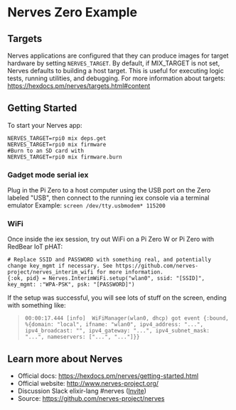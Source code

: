 # Nerves Zero Example

## Targets
Nerves applications are configured that they can produce images for target
hardware by setting `NERVES_TARGET`. By default, if MIX_TARGET is not set, Nerves
defaults to building a host target. This is useful for executing logic tests,
running utilities, and debugging. For more information about targets:
https://hexdocs.pm/nerves/targets.html#content

## Getting Started    

To start your Nerves app:

```
NERVES_TARGET=rpi0 mix deps.get
NERVES_TARGET=rpi0 mix firmware
#Burn to an SD card with 
NERVES_TARGET=rpi0 mix firmware.burn
```

### Gadget mode serial iex

Plug in the Pi Zero to a host computer using the USB port on the Zero labeled "USB", then connect to the running iex console via a terminal emulator
Example: `screen /dev/tty.usbmodem* 115200`

### WiFi

Once inside the iex session, try out WiFi on a Pi Zero W or Pi Zero with RedBear IoT pHAT:
```
# Replace SSID and PASSWORD with something real, and potentially change key_mgmt if necessary. See https://github.com/nerves-project/nerves_interim_wifi for more information. 
{:ok, pid} = Nerves.InterimWiFi.setup("wlan0", ssid: "[SSID]", key_mgmt: :"WPA-PSK", psk: "[PASSWORD]")
```

If the setup was successful, you will see lots of stuff on the screen, ending with something like: 
>     00:00:17.444 [info]  WiFiManager(wlan0, dhcp) got event {:bound, %{domain: "local", ifname: "wlan0", ipv4_address: "...", ipv4_broadcast: "", ipv4_gateway: "...", ipv4_subnet_mask: "...", nameservers: ["...", "..."]}}

## Learn more about Nerves

  * Official docs: https://hexdocs.pm/nerves/getting-started.html
  * Official website: http://www.nerves-project.org/
  * Discussion Slack elixir-lang #nerves ([Invite](https://elixir-slackin.herokuapp.com/))
  * Source: https://github.com/nerves-project/nerves
